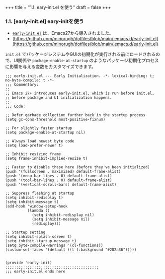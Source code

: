 +++
title = "1.1. eary-init.el を使う"
draft = false
+++
### 1.1. [early-init.el] eary-initを使う
* [`early-init.el`](https://ayatakesi.github.io/emacs/28.1/html/Early-Init-File.html) は、Emacs27から導入されました。 
* [https://github.com/minorugh/dotfiles/blob/main/.emacs.d/early-init.el](https://github.com/minorugh/dotfiles/blob/main/.emacs.d/early-init.el)

`init.el` でパッケージシステムやGUIの初期化が実行される前にロードされるので、UI関係や `package-enable-at-startup` のようなパッケージ初期化プロセスに影響を与える変数をカスタマイズできます。

```elisp
;;; early-init.el --- Early Initialization. -*- lexical-binding: t; no-byte-compile: t -*-
;;; Commentary:
;;
;; Emacs 27+ introduces early-init.el, which is run before init.el,
;; before package and UI initialization happens.
;;
;;; Code:

;; Defer garbage collection further back in the startup process
(setq gc-cons-threshold most-positive-fixnum)

;; For slightly faster startup
(setq package-enable-at-startup nil)

;; Always load newest byte code
(setq load-prefer-newer t)

;; Inhibit resizing frame
(setq frame-inhibit-implied-resize t)

;; Faster to disable these here (before they've been initialized)
(push '(fullscreen . maximized) default-frame-alist)
(push '(menu-bar-lines . 0) default-frame-alist)
(push '(tool-bar-lines . 0) default-frame-alist)
(push '(vertical-scroll-bars) default-frame-alist)

;; Suppress flashing at startup
(setq inhibit-redisplay t)
(setq inhibit-message t)
(add-hook 'window-setup-hook
		  (lambda ()
			(setq inhibit-redisplay nil)
			(setq inhibit-message nil)
			(redisplay)))

;; Startup setting
(setq inhibit-splash-screen t)
(setq inhibit-startup-message t)
(setq byte-compile-warnings '(cl-functions))
(custom-set-faces '(default ((t (:background "#282a36")))))


(provide 'early-init)
;;;;;;;;;;;;;;;;;;;;;;;;;;;;;;;;;;;;;;;;;;
;;; early-init.el ends here
```
